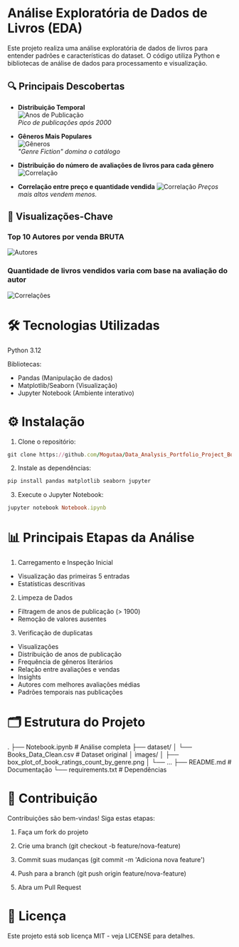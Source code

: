 # Análise Exploratória de Dados de Livros (EDA)
Este projeto realiza uma análise exploratória de dados de livros para entender padrões e características do dataset. O código utiliza Python e bibliotecas de análise de dados para processamento e visualização.

## 🔍 Principais Descobertas
- **Distribuição Temporal**  
  ![Anos de Publicação](images/publication_years_histogram.png)  
  *Pico de publicações após 2000*

- **Gêneros Mais Populares**  
  ![Gêneros](images/genre_distribution_barplot.png)  
  *"Genre Fiction" domina o catálogo*

- **Distribuição do número de avaliações de livros para cada gênero**
  ![Correlação](images/box_plot_of_book_ratings_count_by_genre.png)
  
- **Correlação entre preço e quantidade vendida**
  ![Correlação](images/scatter_plot_of_sale_price_vs_units_sold.png)
  *Preços mais altos vendem menos.*


## 📸 Visualizações-Chave


### Top 10 Autores por venda BRUTA
![Autores](images/top_10_authors_by_total_gross_sales.png)


### Quantidade de livros vendidos varia com base na avaliação do autor
![Correlações](images/box_plot_of_units_sold_by_author_rating.png)




# 🛠️ Tecnologias Utilizadas
Python 3.12

Bibliotecas:

- Pandas (Manipulação de dados)
- Matplotlib/Seaborn (Visualização)
- Jupyter Notebook (Ambiente interativo)

# ⚙️ Instalação

1. Clone o repositório:
```ruby
git clone https://github.com/Mogutaa/Data_Analysis_Portfolio_Project_Book_Sales.git
```
2. Instale as dependências:
```ruby
pip install pandas matplotlib seaborn jupyter
```
3. Execute o Jupyter Notebook:
```ruby
jupyter notebook Notebook.ipynb
```

# 📊 Principais Etapas da Análise
1. Carregamento e Inspeção Inicial
- Visualização das primeiras 5 entradas
- Estatísticas descritivas

2. Limpeza de Dados

- Filtragem de anos de publicação (> 1900)
- Remoção de valores ausentes

3. Verificação de duplicatas

- Visualizações
- Distribuição de anos de publicação
- Frequência de gêneros literários
- Relação entre avaliações e vendas
- Insights
- Autores com melhores avaliações médias
- Padrões temporais nas publicações

# 🗂️ Estrutura do Projeto

.
├── Notebook.ipynb          # Análise completa
├── dataset/
│   └── Books_Data_Clean.csv  # Dataset original
│   images/
│   ├── box_plot_of_book_ratings_count_by_genre.png
│   └── ...
├── README.md               # Documentação
└── requirements.txt        # Dependências

# 🤝 Contribuição
Contribuições são bem-vindas! Siga estas etapas:

1. Faça um fork do projeto

2. Crie uma branch (git checkout -b feature/nova-feature)

3. Commit suas mudanças (git commit -m 'Adiciona nova feature')

4. Push para a branch (git push origin feature/nova-feature)

5. Abra um Pull Request

# 📄 Licença
Este projeto está sob licença MIT - veja LICENSE para detalhes.
